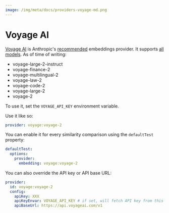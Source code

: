 ```yaml
---
image: /img/meta/docs/providers-voyage-md.png
---
```


# Voyage AI

[Voyage AI](https://www.voyageai.com/) is Anthropic's [recommended](https://docs.anthropic.com/en/docs/embeddings) embeddings provider. It supports [all models](https://docs.voyageai.com/docs/embeddings). As of time of writing:

- voyage-large-2-instruct
- voyage-finance-2
- voyage-multilingual-2
- voyage-law-2
- voyage-code-2
- voyage-large-2
- voyage-2

To use it, set the `VOYAGE_API_KEY` environment variable.

Use it like so:

```yaml
provider: voyage:voyage-2
```

You can enable it for every similarity comparison using the `defaultTest` property:

```yaml
defaultTest:
  options:
    provider:
      embedding: voyage:voyage-2
```

You can also override the API key or API base URL:

```yaml
provider:
  id: voyage:voyage-2
  config:
    apiKey: XXX
    apiKeyEnvar: VOYAGE_API_KEY # if set, will fetch API key from this environment variable
    apiBaseUrl: https://api.voyageai.com/v1
```
